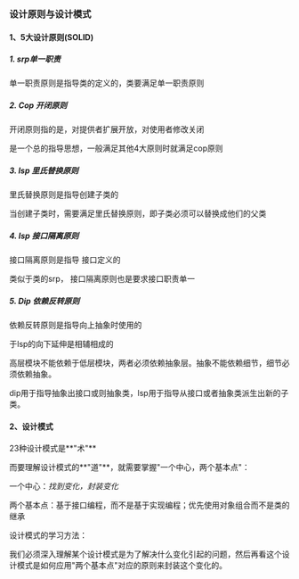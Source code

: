 ### 设计原则与设计模式

#### 1、5大设计原则(SOLID)

##### 1. srp单一职责

单一职责原则是指导类的定义的，类要满足单一职责原则

##### 2. Cop 开闭原则

开闭原则指的是，对提供者扩展开放，对使用者修改关闭

是一个总的指导思想，一般满足其他4大原则时就满足cop原则

##### 3. lsp 里氏替换原则

里氏替换原则是指导创建子类的

当创建子类时，需要满足里氏替换原则，即子类必须可以替换成他们的父类

##### 4. Isp 接口隔离原则

接口隔离原则是指导 接口定义的

类似于类的srp， 接口隔离原则也是要求接口职责单一

##### 5. Dip 依赖反转原则

依赖反转原则是指导向上抽象时使用的

于lsp的向下延伸是相辅相成的

高层模块不能依赖于低层模块，两者必须依赖抽象层。抽象不能依赖细节，细节必须依赖抽象。

dip用于指导抽象出接口或则抽象类，lsp用于指导从接口或者抽象类派生出新的子类。

#### 2、设计模式

23种设计模式是**"术"**

而要理解设计模式的**"道"**，就需要掌握"一个中心，两个基本点"：

一个中心：*找到变化，封装变化*

两个基本点：基于接口编程，而不是基于实现编程；优先使用对象组合而不是类的继承

设计模式的学习方法：

我们必须深入理解某个设计模式是为了解决什么变化引起的问题，然后再看这个设计模式是如何应用"两个基本点"对应的原则来封装这个变化的。

